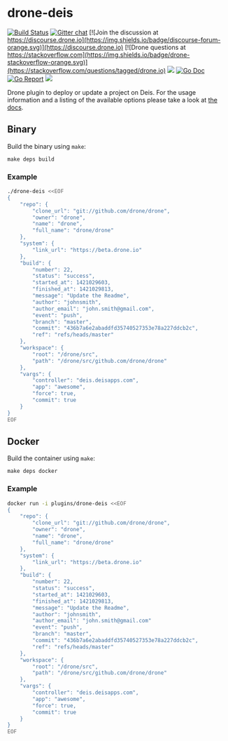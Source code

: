 # drone-deis

[![Build Status](http://cloud.drone.io/api/badges/drone-plugins/drone-deis/status.svg)](http://cloud.drone.io/drone-plugins/drone-deis)
[![Gitter chat](https://badges.gitter.im/drone/drone.png)](https://gitter.im/drone/drone)
[![Join the discussion at https://discourse.drone.io](https://img.shields.io/badge/discourse-forum-orange.svg)](https://discourse.drone.io)
[![Drone questions at https://stackoverflow.com](https://img.shields.io/badge/drone-stackoverflow-orange.svg)](https://stackoverflow.com/questions/tagged/drone.io)
[![](https://images.microbadger.com/badges/image/plugins/deis.svg)](https://microbadger.com/images/plugins/deis "Get your own image badge on microbadger.com")
[![Go Doc](https://godoc.org/github.com/drone-plugins/drone-deis?status.svg)](http://godoc.org/github.com/drone-plugins/drone-deis)
[![Go Report](https://goreportcard.com/badge/github.com/drone-plugins/drone-deis)](https://goreportcard.com/report/github.com/drone-plugins/drone-deis)
[![](https://images.microbadger.com/badges/image/plugins/deis.svg)](https://microbadger.com/images/plugins/deis "Get your own image badge on microbadger.com")

Drone plugin to deploy or update a project on Deis. For the usage information and a listing of the available options please take a look at [the docs](DOCS.md).

## Binary

Build the binary using `make`:

```
make deps build
```

### Example

```sh
./drone-deis <<EOF
{
    "repo": {
        "clone_url": "git://github.com/drone/drone",
        "owner": "drone",
        "name": "drone",
        "full_name": "drone/drone"
    },
    "system": {
        "link_url": "https://beta.drone.io"
    },
    "build": {
        "number": 22,
        "status": "success",
        "started_at": 1421029603,
        "finished_at": 1421029813,
        "message": "Update the Readme",
        "author": "johnsmith",
        "author_email": "john.smith@gmail.com",
        "event": "push",
        "branch": "master",
        "commit": "436b7a6e2abaddfd35740527353e78a227ddcb2c",
        "ref": "refs/heads/master"
    },
    "workspace": {
        "root": "/drone/src",
        "path": "/drone/src/github.com/drone/drone"
    },
    "vargs": {
        "controller": "deis.deisapps.com",
        "app": "awesome",
        "force": true,
        "commit": true
    }
}
EOF
```

## Docker

Build the container using `make`:

```
make deps docker
```

### Example

```sh
docker run -i plugins/drone-deis <<EOF
{
    "repo": {
        "clone_url": "git://github.com/drone/drone",
        "owner": "drone",
        "name": "drone",
        "full_name": "drone/drone"
    },
    "system": {
        "link_url": "https://beta.drone.io"
    },
    "build": {
        "number": 22,
        "status": "success",
        "started_at": 1421029603,
        "finished_at": 1421029813,
        "message": "Update the Readme",
        "author": "johnsmith",
        "author_email": "john.smith@gmail.com"
        "event": "push",
        "branch": "master",
        "commit": "436b7a6e2abaddfd35740527353e78a227ddcb2c",
        "ref": "refs/heads/master"
    },
    "workspace": {
        "root": "/drone/src",
        "path": "/drone/src/github.com/drone/drone"
    },
    "vargs": {
        "controller": "deis.deisapps.com",
        "app": "awesome",
        "force": true,
        "commit": true
    }
}
EOF
```
